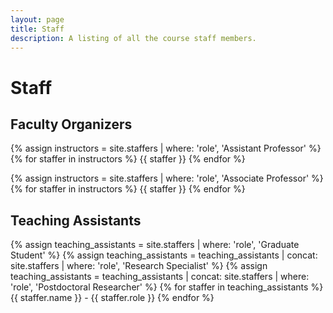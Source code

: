 ```yaml
---
layout: page
title: Staff
description: A listing of all the course staff members.
---
```


# Staff

## Faculty Organizers

{% assign instructors = site.staffers | where: 'role', 'Assistant Professor' %}
{% for staffer in instructors %}
{{ staffer }}
{% endfor %}

{% assign instructors = site.staffers | where: 'role', 'Associate Professor' %}
{% for staffer in instructors %}
{{ staffer }}
{% endfor %}

## Teaching Assistants

{% assign teaching_assistants = site.staffers | where: 'role', 'Graduate Student' %}
{% assign teaching_assistants = teaching_assistants | concat: site.staffers | where: 'role', 'Research Specialist' %}
{% assign teaching_assistants = teaching_assistants | concat: site.staffers | where: 'role', 'Postdoctoral Researcher' %}
{% for staffer in teaching_assistants %}
{{ staffer.name }} - {{ staffer.role }}
{% endfor %}
